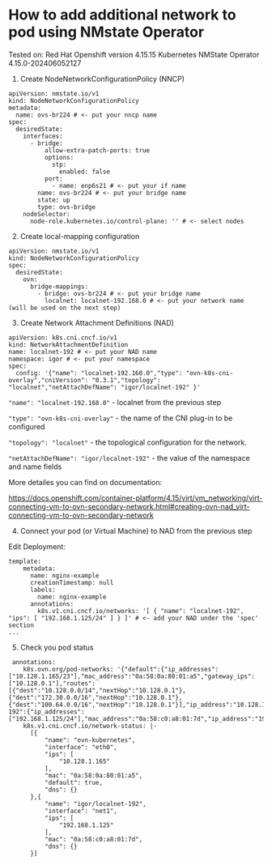# How to add additional network to pod using NMstate Operator 

Tested on:
Red Hat Openshift version 4.15.15
Kubernetes NMState Operator 4.15.0-202406052127 

1) Create NodeNetworkConfigurationPolicy (NNCP)
```   
apiVersion: nmstate.io/v1
kind: NodeNetworkConfigurationPolicy
metadata:
  name: ovs-br224 # <- put your nncp name
spec:
  desiredState:
    interfaces:
      - bridge:
          allow-extra-patch-ports: true
          options:
            stp:
              enabled: false
          port:
            - name: enp6s21 # <- put your if name
        name: ovs-br224 # <- put your bridge name
        state: up
        type: ovs-bridge
    nodeSelector:
      node-role.kubernetes.io/control-plane: '' # <- select nodes    
```

2) Create local-mapping configuration
```
apiVersion: nmstate.io/v1
kind: NodeNetworkConfigurationPolicy
spec:
  desiredState:
    ovn:
      bridge-mappings:
        - bridge: ovs-br224 # <- put your bridge name
          localnet: localnet-192.168.0 # <- put your network name (will be used on the next step)
```

3) Create Network Attachment Definitions (NAD)
```
apiVersion: k8s.cni.cncf.io/v1
kind: NetworkAttachmentDefinition
name: localnet-192 # <- put your NAD name
namespace: igor # <- put your namespace
spec:
  config: '{"name": "localnet-192.168.0","type": "ovn-k8s-cni-overlay","cniVersion": "0.3.1","topology": "localnet","netAttachDefName": "igor/localnet-192" }'
```

`"name": "localnet-192.168.0"` - localnet from the previous step

`"type": "ovn-k8s-cni-overlay"` - the name of the CNI plug-in to be configured

`"topology": "localnet"` - the topological configuration for the network.

`"netAttachDefName": "igor/localnet-192"` - the value of the namespace and name fields 

More detailes you can find on documentation:

https://docs.openshift.com/container-platform/4.15/virt/vm_networking/virt-connecting-vm-to-ovn-secondary-network.html#creating-ovn-nad_virt-connecting-vm-to-ovn-secondary-network

4) Connect your pod (or Virtual Machine) to NAD from the previous step

Edit Deployment:
```
template:
    metadata:
      name: nginx-example
      creationTimestamp: null
      labels:
        name: nginx-example
      annotations:
        k8s.v1.cni.cncf.io/networks: '[ { "name": "localnet-192", "ips": [ "192.168.1.125/24" ] } ]' # <- add your NAD under the 'spec' section
...
```

5) Check you pod status
```
 annotations:
    k8s.ovn.org/pod-networks: '{"default":{"ip_addresses":["10.128.1.165/23"],"mac_address":"0a:58:0a:80:01:a5","gateway_ips":["10.128.0.1"],"routes":[{"dest":"10.128.0.0/14","nextHop":"10.128.0.1"},{"dest":"172.30.0.0/16","nextHop":"10.128.0.1"},{"dest":"100.64.0.0/16","nextHop":"10.128.0.1"}],"ip_address":"10.128.1.165/23","gateway_ip":"10.128.0.1"},"igor/localnet-192":{"ip_addresses":["192.168.1.125/24"],"mac_address":"0a:58:c0:a8:01:7d","ip_address":"192.168.1.125/24"}}'
    k8s.v1.cni.cncf.io/network-status: |-
      [{
          "name": "ovn-kubernetes",
          "interface": "eth0",
          "ips": [
              "10.128.1.165"
          ],
          "mac": "0a:58:0a:80:01:a5",
          "default": true,
          "dns": {}
      },{
          "name": "igor/localnet-192",
          "interface": "net1",
          "ips": [
              "192.168.1.125"
          ],
          "mac": "0a:58:c0:a8:01:7d",
          "dns": {}
      }]
```
